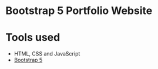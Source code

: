 Bootstrap 5 Portfolio Website
=======


# Tools used #
* HTML, CSS and JavaScript
* [Bootstrap 5](https://getbootstrap.com/docs/5.0/getting-started/introduction/)

